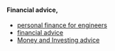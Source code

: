 
#### Financial advice,

- [personal finance for engineers](https://cs007.blog/)
- [financial advice](https://news.ycombinator.com/item?id=6396352)
- [Money and Investing advice](https://www.mattcutts.com/blog/make-money-investing-tips/)
